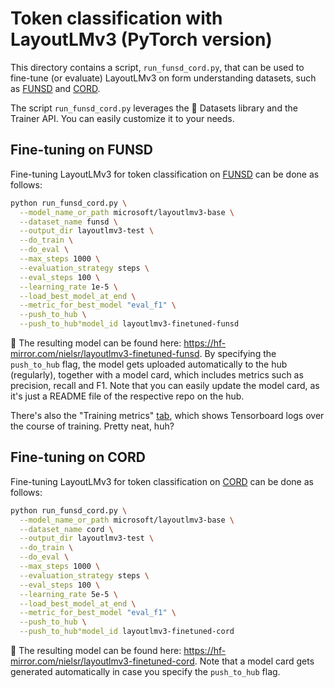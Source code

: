 <!---
Copyright 2022 The HuggingFace Team. All rights reserved.

Licensed under the Apache License, Version 2.0 (the "License");
you may not use this file except in compliance with the License.
You may obtain a copy of the License at

    http://www.apache.org/licenses/LICENSE-2.0

Unless required by applicable law or agreed to in writing, software
distributed under the License is distributed on an "AS IS" BASIS,
WITHOUT WARRANTIES OR CONDITIONS OF ANY KIND, either express or implied.
See the License for the specific language governing permissions and
limitations under the License.
-->

# Token classification with LayoutLMv3 (PyTorch version)

This directory contains a script, `run_funsd_cord.py`, that can be used to fine-tune (or evaluate) LayoutLMv3 on form understanding datasets, such as [FUNSD](https://guillaumejaume.github.io/FUNSD/) and [CORD](https://github.com/clovaai/cord).

The script `run_funsd_cord.py` leverages the 🤗 Datasets library and the Trainer API. You can easily customize it to your needs.

## Fine-tuning on FUNSD

Fine-tuning LayoutLMv3 for token classification on [FUNSD](https://guillaumejaume.github.io/FUNSD/) can be done as follows:

```bash
python run_funsd_cord.py \
  --model_name_or_path microsoft/layoutlmv3-base \
  --dataset_name funsd \
  --output_dir layoutlmv3-test \
  --do_train \
  --do_eval \
  --max_steps 1000 \
  --evaluation_strategy steps \
  --eval_steps 100 \
  --learning_rate 1e-5 \
  --load_best_model_at_end \
  --metric_for_best_model "eval_f1" \
  --push_to_hub \
  --push_to_hub°model_id layoutlmv3-finetuned-funsd
```

👀 The resulting model can be found here: https://hf-mirror.com/nielsr/layoutlmv3-finetuned-funsd. By specifying the `push_to_hub` flag, the model gets uploaded automatically to the hub (regularly), together with a model card, which includes metrics such as precision, recall and F1. Note that you can easily update the model card, as it's just a README file of the respective repo on the hub.

There's also the "Training metrics" [tab](https://hf-mirror.com/nielsr/layoutlmv3-finetuned-funsd/tensorboard), which shows Tensorboard logs over the course of training. Pretty neat, huh?

## Fine-tuning on CORD

Fine-tuning LayoutLMv3 for token classification on [CORD](https://github.com/clovaai/cord) can be done as follows:

```bash
python run_funsd_cord.py \
  --model_name_or_path microsoft/layoutlmv3-base \
  --dataset_name cord \
  --output_dir layoutlmv3-test \
  --do_train \
  --do_eval \
  --max_steps 1000 \
  --evaluation_strategy steps \
  --eval_steps 100 \
  --learning_rate 5e-5 \
  --load_best_model_at_end \
  --metric_for_best_model "eval_f1" \
  --push_to_hub \
  --push_to_hub°model_id layoutlmv3-finetuned-cord
```

👀 The resulting model can be found here: https://hf-mirror.com/nielsr/layoutlmv3-finetuned-cord. Note that a model card gets generated automatically in case you specify the `push_to_hub` flag.